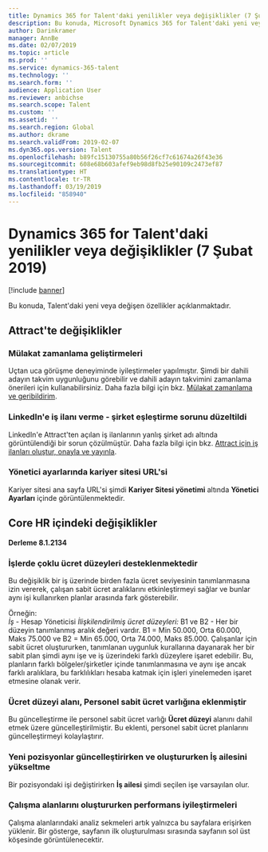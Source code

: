 ```yaml
---
title: Dynamics 365 for Talent'daki yenilikler veya değişiklikler (7 Şubat 2019)
description: Bu konuda, Microsoft Dynamics 365 for Talent'daki yeni veya değişen özellikler açıklanmaktadır.
author: Darinkramer
manager: AnnBe
ms.date: 02/07/2019
ms.topic: article
ms.prod: ''
ms.service: dynamics-365-talent
ms.technology: ''
ms.search.form: ''
audience: Application User
ms.reviewer: anbichse
ms.search.scope: Talent
ms.custom: ''
ms.assetid: ''
ms.search.region: Global
ms.author: dkrame
ms.search.validFrom: 2019-02-07
ms.dyn365.ops.version: Talent
ms.openlocfilehash: b89fc15130755a80b56f26cf7c61674a26f43e36
ms.sourcegitcommit: 608e68b603afef9eb98d8fb25e90109c2473ef87
ms.translationtype: HT
ms.contentlocale: tr-TR
ms.lasthandoff: 03/19/2019
ms.locfileid: "858940"
---
```

# <a name="whats-new-or-changed-in-dynamics-365-for-talent-february-7-2019"></a>Dynamics 365 for Talent'daki yenilikler veya değişiklikler (7 Şubat 2019)

[!include [banner](includes/banner.md)]

Bu konuda, Talent'daki yeni veya değişen özellikler açıklanmaktadır.

## <a name="changes-in-attract"></a>Attract'te değişiklikler

### <a name="interview-scheduling-enhancements"></a>Mülakat zamanlama geliştirmeleri
Uçtan uca görüşme deneyiminde iyileştirmeler yapılmıştır. Şimdi bir dahili adayın takvim uygunluğunu görebilir ve dahili adayın takvimini zamanlama önerileri için kullanabilirsiniz. Daha fazla bilgi için bkz. [Mülakat zamanlama ve geribildirim](interview-scheduling-feedback.md).

### <a name="job-posting-to-linkedin--company-mismatch-issue-fixed"></a>LinkedIn'e iş ilanı verme - şirket eşleştirme sorunu düzeltildi
LinkedIn'e Attract'ten açılan iş ilanlarının yanlış şirket adı altında görüntülendiği bir sorun çözülmüştür. Daha fazla bilgi için bkz. [Attract için iş ilanları oluştur, onayla ve yayınla](creating-jobs-attract.md).

### <a name="career-site-url-displayed-in-admin-settings"></a>Yönetici ayarlarında kariyer sitesi URL'si
Kariyer sitesi ana sayfa URL'si şimdi **Kariyer Sitesi yönetimi** altında **Yönetici Ayarları** içinde görüntülenmektedir.

## <a name="changes-in-core-hr"></a>Core HR içindeki değişiklikler

**Derleme 8.1.2134**

### <a name="multiple-compensation-levels-supported-on-jobs"></a>İşlerde çoklu ücret düzeyleri desteklenmektedir
Bu değişiklik bir iş üzerinde birden fazla ücret seviyesinin tanımlanmasına izin vererek, çalışan sabit ücret aralıklarını etkinleştirmeyi sağlar ve bunlar aynı işi kullanırken planlar arasında fark gösterebilir. 

Örneğin:    
*İş* - Hesap Yöneticisi *İlişkilendirilmiş ücret düzeyleri:* B1 ve B2 - Her bir düzeyin tanımlanmış aralık değeri vardır. B1 = Min 50.000, Orta 60.000, Maks 75.000 ve B2 = Min 65.000, Orta 74.000, Maks 85.000. Çalışanlar için sabit ücret oluştururken, tanımlanan uygunluk kurallarına dayanarak her bir sabit plan şimdi aynı işe ve iş üzerindeki farklı düzeylere işaret edebilir. Bu, planların farklı bölgeler/şirketler içinde tanımlanmasına ve aynı işe ancak farklı aralıklara, bu farklılıkları hesaba katmak için işleri yinelemeden işaret etmesine olanak verir.

### <a name="compensation-level-field-has-been-added-to-the-employee-fixed-compensation-entity"></a>Ücret düzeyi alanı, Personel sabit ücret varlığına eklenmiştir 
Bu güncelleştirme ile personel sabit ücret varlığı **Ücret düzeyi** alanını dahil etmek üzere güncelleştirilmiştir. Bu eklenti, personel sabit ücret planlarını güncelleştirmeyi kolaylaştırır. 

### <a name="update-job-family-when-updating-and-creating-new-positions"></a>Yeni pozisyonlar güncelleştirirken ve oluştururken İş ailesini yükseltme
Bir pozisyondaki işi değiştirirken **İş ailesi** şimdi seçilen işe varsayılan olur.

### <a name="performance-improvements-when-rendering-workspaces"></a>Çalışma alanlarını oluştururken performans iyileştirmeleri
Çalışma alanlarındaki analiz sekmeleri artık yalnızca bu sayfalara erişirken yüklenir. Bir gösterge, sayfanın ilk oluşturulması sırasında sayfanın sol üst köşesinde görüntülenecektir.
